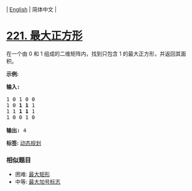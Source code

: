 | [English](README_EN.md) | 简体中文 |

# [221. 最大正方形](https://leetcode-cn.com/problems/maximal-square)
<p>在一个由 0 和 1 组成的二维矩阵内，找到只包含 1 的最大正方形，并返回其面积。</p>

<p><strong>示例:</strong></p>

<pre><strong>输入: 
</strong>
1 0 1 0 0
1 0 <strong>1 1</strong> 1
1 1 <strong>1 1 </strong>1
1 0 0 1 0

<strong>输出: </strong>4</pre>

**标签:**  [动态规划](https://leetcode-cn.com/tag/dynamic-programming) 
 ### 相似题目
- 困难:	[最大矩形](https://leetcode-cn.com/problems/maximal-rectangle) 
- 中等:	[最大加号标志](https://leetcode-cn.com/problems/largest-plus-sign) 
